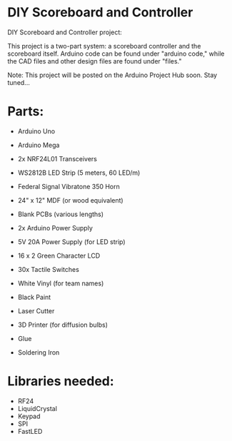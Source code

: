 # DIY Scoreboard and Controller
DIY Scoreboard and Controller project:

This project is a two-part system: a scoreboard controller and the scoreboard itself. Arduino code can be found under "arduino code," while the CAD files and other design files are found under "files."

Note: This project will be posted on the Arduino Project Hub soon. Stay tuned...

# Parts:
- Arduino Uno
- Arduino Mega
- 2x NRF24L01 Transceivers
- WS2812B LED Strip (5 meters, 60 LED/m)
- Federal Signal Vibratone 350 Horn
- 24" x 12" MDF (or wood equivalent)
- Blank PCBs (various lengths)
- 2x Arduino Power Supply
- 5V 20A Power Supply (for LED strip)
- 16 x 2 Green Character LCD
- 30x Tactile Switches
- White Vinyl (for team names)
- Black Paint

- Laser Cutter
- 3D Printer (for diffusion bulbs)
- Glue
- Soldering Iron

# Libraries needed:
- RF24
- LiquidCrystal
- Keypad
- SPI
- FastLED
